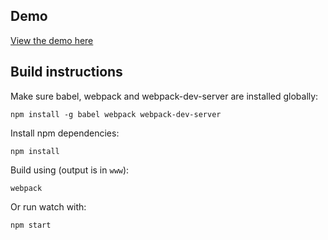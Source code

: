 ## Demo

[View the demo here](./www/index.html)


## Build instructions

Make sure babel, webpack and webpack-dev-server are installed globally:

	npm install -g babel webpack webpack-dev-server

Install npm dependencies:

	npm install

Build using (output is in `www`):
	
	webpack

Or run watch with:

	npm start

